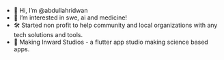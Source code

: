 - 👋 Hi, I’m @abdullahridwan
- 👀 I’m interested in swe, ai and medicine!
- 🛠️ Started non profit to help community and local organizations with any tech solutions and tools.
- 🔮 Making Inward Studios - a flutter app studio making science based apps. 



